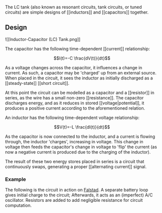 The LC tank (also known as resonant circuits, tank circuits, or tuned circuits) are simple designs of [[inductors]] and [[capacitors]] together.

## Design

![[Inductor-Capacitor (LC) Tank.png]]

The capacitor has the following time-dependent [[current]] relationship:

$$I(t)=-C \frac{dV(t)}{dt}$$

As a voltage changes across the capacitor, it influences a change in current. As such, a capacitor may be 'charged' up from an external source. When placed in the circuit, it sees the inductor as initially discharged as a [[steady-state]] [[short circuit]].

At this point the circuit can be modelled as a capacitor and a [[resistor]] in series, as the wire has a small non-zero [[resistance]]. The capacitor discharges energy, and as it reduces in stored [[voltage|potential]], it produces a positive current according to the aforementioned relation.

An inductor has the following time-dependent voltage relationship:

$$V(t)=-L \frac{dI(t)}{dt}$$

As the capacitor is now connected to the inductor, and a current is flowing through, the inductor 'charges', increasing in voltage. This change in voltage then feeds the capacitor's change in voltage to 'flip' the current (as now a negative current is produced due to the charging of the inductor).

The result of these two energy stores placed in series is a circuit that continuously swaps, generating a proper [[alternating current]] signal.

### Example

The following is the circuit in action on [Falstad](https://www.falstad.com/circuit/circuitjs.html?ctz=CQAgjCAMB0l3BWcAmaCBsyCclnq2AMzpgAsYSClICkNApgLRhgBQANiMqXeqVz3BZkUcCEYxkYbsjj4E0qcgDs6KKwDGIYgA4Qfbej1hhomPEgQwcaEazKdy0jgR4wa85dYB3AXRMiukIikD6GegbOagahvkEBIFHB6gDmiVhqCUmyenShAG7g0sksIjGigkh5UGisAM5FZfzcvPz+IABmAIbsdfSsAE5++vxB5WwADunR-EkJhGaDjcktyf6sAPYgWCMVkFjG6HnQEOtAA). A separate battery loop gives initial charge to the circuit; Afterwards, it acts as an (imperfect) A/C oscillator. Resistors are added to add negligible resistance for circuit computation.